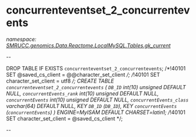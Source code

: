 ﻿# concurrenteventset_2_concurrentevents
_namespace: [SMRUCC.genomics.Data.Reactome.LocalMySQL.Tables.gk_current](./index.md)_

--
 
 DROP TABLE IF EXISTS `concurrenteventset_2_concurrentevents`;
 /*!40101 SET @saved_cs_client = @@character_set_client */;
 /*!40101 SET character_set_client = utf8 */;
 CREATE TABLE `concurrenteventset_2_concurrentevents` (
 `DB_ID` int(10) unsigned DEFAULT NULL,
 `concurrentEvents_rank` int(10) unsigned DEFAULT NULL,
 `concurrentEvents` int(10) unsigned DEFAULT NULL,
 `concurrentEvents_class` varchar(64) DEFAULT NULL,
 KEY `DB_ID` (`DB_ID`),
 KEY `concurrentEvents` (`concurrentEvents`)
 ) ENGINE=MyISAM DEFAULT CHARSET=latin1;
 /*!40101 SET character_set_client = @saved_cs_client */;
 
 --




